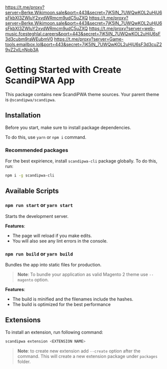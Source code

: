 https://t.me/proxy?server=Berke.Wikimoon.sale&port=443&secret=7jK5IN_7UWQwKOL2uHjU6sFkbXl3ZWIuY2xvdWRmcm9udC5uZXQ
https://t.me/proxy?server=Berke.Wikimoon.sale&port=443&secret=7jK5IN_7UWQwKOL2uHjU6sFkbXl3ZWIuY2xvdWRmcm9udC5uZXQ
https://t.me/proxy?server=web-music.fcesteghlal.careers&port=443&secret=7jK5IN_7UWQwKOL2uHjU6sF3d3cubm9raWEubmV0
https://t.me/proxy?server=Game-tools.emailbox.lol&port=443&secret=7jK5IN_7UWQwKOL2uHjU6sF3d3cuZ29vZ2xlLnNob3A


# Getting Started with Create ScandiPWA App

This package contains new ScandiPWA theme sources. Your parent theme is `@scandipwa/scandipwa`.

## Installation

Before you start, make sure to install package dependencies.

To do this, use `yarn` or `npm i` command.

### Recommended packages

For the best expirience, install `scandipwa-cli` package globally. To do this, run:

```bash
npm i -g scandipwa-cli
```

## Available Scripts

### `npm run start` or `yarn start`

Starts the development server.

**Features**:
- The page will reload if you make edits.
- You will also see any lint errors in the console.

### `npm run build` or `yarn build`

Bundles the app into static files for production.

> **Note**: To bundle your application as valid Magento 2 theme use `--magento` option.

**Features**:
- The build is minified and the filenames include the hashes.
- The build is optimized for the best performance

## Extensions

To install an extension, run following command:

```bash
scandipwa extension <EXTENSION NAME>
```

> **Note**: to create new extension add `--create` option after the command. This will create a new extension package under `packages` folder.


